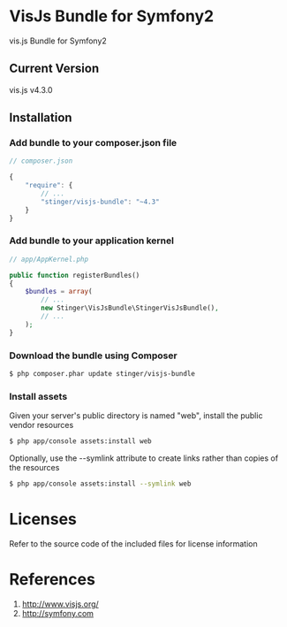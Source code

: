 # VisJs Bundle for Symfony2
vis.js Bundle for Symfony2

## Current Version

vis.js v4.3.0

## Installation

### Add bundle to your composer.json file

``` js
// composer.json

{
    "require": {
		// ...
        "stinger/visjs-bundle": "~4.3"
    }
}
```

### Add bundle to your application kernel

``` php
// app/AppKernel.php

public function registerBundles()
{
    $bundles = array(
        // ...
        new Stinger\VisJsBundle\StingerVisJsBundle(),
        // ...
    );
}
```

### Download the bundle using Composer

``` bash
$ php composer.phar update stinger/visjs-bundle
```

### Install assets

Given your server's public directory is named "web", install the public vendor resources

``` bash
$ php app/console assets:install web
```

Optionally, use the --symlink attribute to create links rather than copies of the resources 

``` bash
$ php app/console assets:install --symlink web
```


# Licenses

Refer to the source code of the included files for license information

# References

1. http://www.visjs.org/
2. http://symfony.com